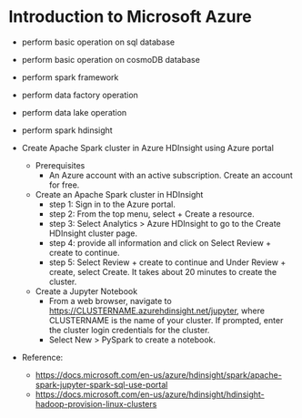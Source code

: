 # Introduction to Microsoft Azure

* perform basic operation on sql database
* perform basic operation on cosmoDB database
* perform spark framework
* perform data factory operation
* perform data lake operation
* perform spark hdinsight 
* Create Apache Spark cluster in Azure HDInsight using Azure portal
  * Prerequisites
    * An Azure account with an active subscription. Create an account for free.
  * Create an Apache Spark cluster in HDInsight
    * step 1: Sign in to the Azure portal.
    * step 2: From the top menu, select + Create a resource.
    * step 3: Select Analytics > Azure HDInsight to go to the Create HDInsight cluster page.
    * step 4: provide all information and click on Select Review + create to continue.
    * step 5: Select Review + create to continue and Under Review + create, select Create. It takes about 20 minutes to create the cluster.
  * Create a Jupyter Notebook
    * From a web browser, navigate to https://CLUSTERNAME.azurehdinsight.net/jupyter, where CLUSTERNAME is the name of your cluster. If prompted, enter the cluster login credentials for the cluster.
    * Select New > PySpark to create a notebook.

* Reference:
  * https://docs.microsoft.com/en-us/azure/hdinsight/spark/apache-spark-jupyter-spark-sql-use-portal
  * https://docs.microsoft.com/en-us/azure/hdinsight/hdinsight-hadoop-provision-linux-clusters
  
 
